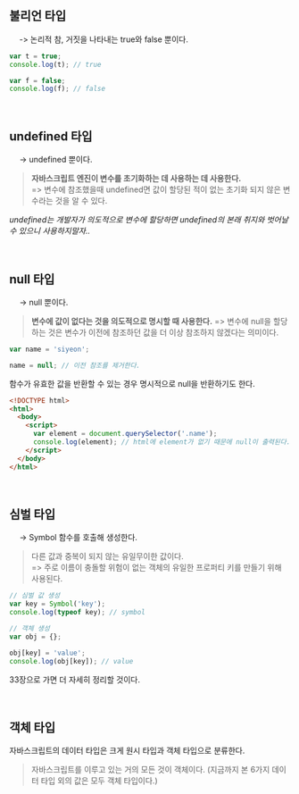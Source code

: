 ## 불리언 타입
&emsp; -> 논리적 참, 거짓을 나타내는 true와 false 뿐이다.
```js
var t = true;
console.log(t); // true

var f = false;
console.log(f); // false
```

<br />

## undefined 타입
&emsp; -> undefined 뿐이다.   
> **자바스크립트 엔진이 변수를 초기화하는 데 사용하는 데 사용한다.**   
=> 변수에 참조했을때 undefined면 값이 할당된 적이 없는 초기화 되지 않은 변수라는 것을 알 수 있다.   

*undefined는 개발자가 의도적으로 변수에 할당하면 undefined의 본래 취지와 벗어날 수 있으니 사용하지말자..*

<br />

## null 타입
&emsp; -> null 뿐이다.   
> **변수에 값이 없다는 것을 의도적으로 명시할 때 사용한다.**
=> 변수에 null을 할당하는 것은 변수가 이전에 참조하던 값을 더 이상 참조하지 않겠다는 의미이다.

```js
var name = 'siyeon';

name = null; // 이전 참조를 제거한다.
```
함수가 유효한 값을 반환할 수 있는 경우 명시적으로 null을 반환하기도 한다.
```html
<!DOCTYPE html>
<html>
  <body>
    <script>
      var element = document.querySelector('.name');
      console.log(element); // html에 element가 없기 때문에 null이 출력된다.
    </script>
  </body>
</html>
```
<Br />

## 심벌 타입
&emsp; -> Symbol 함수를 호출해 생성한다.
> 다른 값과 중복이 되지 않는 유일무이한 값이다.   
 => 주로 이름이 충돌할 위험이 없는 객체의 유일한 프로퍼티 키를 만들기 위해 사용된다.

```js
// 심벌 값 생성
var key = Symbol('key');
console.log(typeof key); // symbol

// 객체 생성
var obj = {};

obj[key] = 'value';
console.log(obj[key]); // value
```
33장으로 가면 더 자세히 정리할 것이다.

<br />


## 객체 타입
자바스크립트의 데이터 타입은 크게 원시 타입과 객체 타입으로 분류한다.   
> 자바스크립트를 이루고 있는 거의 모든 것이 객체이다. (지금까지 본 6가지 데이터 타입 외의 값은 모두 객체 타입이다.)